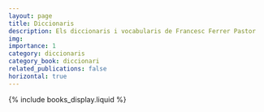 ```yaml
---
layout: page
title: Diccionaris
description: Els diccionaris i vocabularis de Francesc Ferrer Pastor
img:
importance: 1
category: diccionaris
category_book: diccionari
related_publications: false
horizontal: true
---
```


{% include books_display.liquid %}
